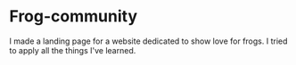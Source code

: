 # Frog-community
I made a landing page for a website dedicated to show love for frogs. I tried to apply all the things I've learned.
